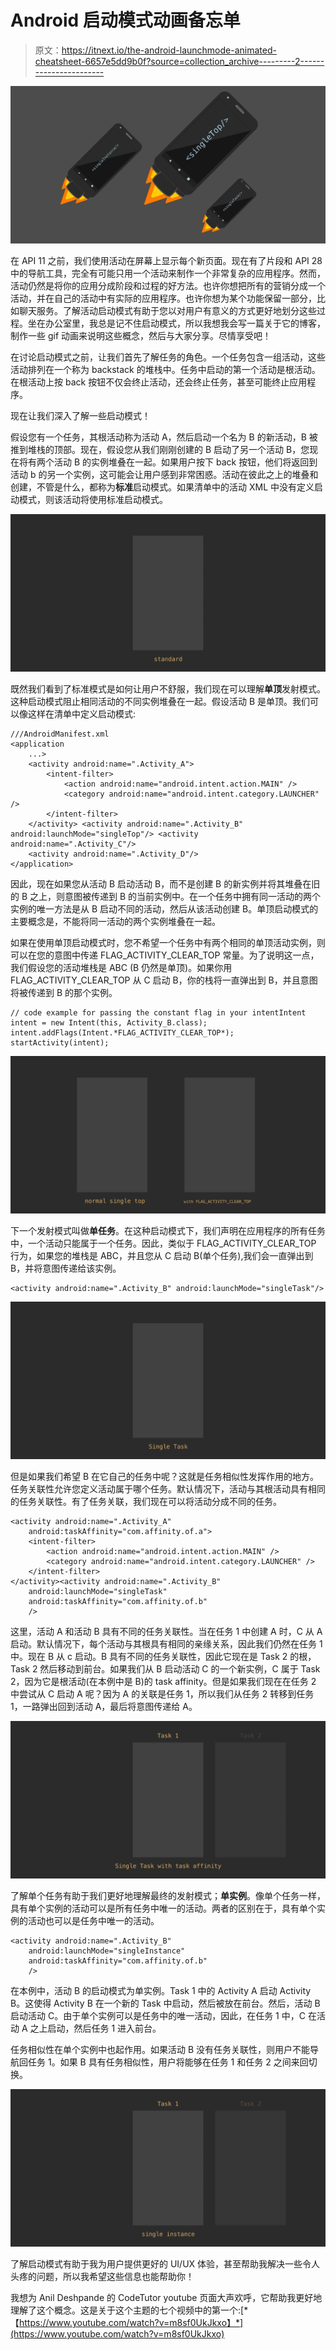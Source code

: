 # Android 启动模式动画备忘单

> 原文：<https://itnext.io/the-android-launchmode-animated-cheatsheet-6657e5dd9b0f?source=collection_archive---------2----------------------->

![](img/f65c0732288101e64905fe8996e4b0ee.png)

在 API 11 之前，我们使用活动在屏幕上显示每个新页面。现在有了片段和 API 28 中的导航工具，完全有可能只用一个活动来制作一个非常复杂的应用程序。然而，活动仍然是将你的应用分成阶段和过程的好方法。也许你想把所有的营销分成一个活动，并在自己的活动中有实际的应用程序。也许你想为某个功能保留一部分，比如聊天服务。了解活动启动模式有助于您以对用户有意义的方式更好地划分这些过程。坐在办公室里，我总是记不住启动模式，所以我想我会写一篇关于它的博客，制作一些 gif 动画来说明这些概念，然后与大家分享。尽情享受吧！

在讨论启动模式之前，让我们首先了解任务的角色。一个任务包含一组活动，这些活动排列在一个称为 backstack 的堆栈中。任务中启动的第一个活动是根活动。在根活动上按 back 按钮不仅会终止活动，还会终止任务，甚至可能终止应用程序。

现在让我们深入了解一些启动模式！

假设您有一个任务，其根活动称为活动 A，然后启动一个名为 B 的新活动，B 被推到堆栈的顶部。现在，假设您从我们刚刚创建的 B 启动了另一个活动 B，您现在将有两个活动 B 的实例堆叠在一起。如果用户按下 back 按钮，他们将返回到活动 b 的另一个实例，这可能会让用户感到非常困惑。活动在彼此之上的堆叠和创建，不管是什么，都称为**标准**启动模式。如果清单中的活动 XML 中没有定义启动模式，则该活动将使用标准启动模式。

![](img/91d32ccc38e238f809277a19e007ab5b.png)

既然我们看到了标准模式是如何让用户不舒服，我们现在可以理解**单顶**发射模式。这种启动模式阻止相同活动的不同实例堆叠在一起。假设活动 B 是单顶。我们可以像这样在清单中定义启动模式:

```
///AndroidManifest.xml
<application
    ...>
    <activity android:name=".Activity_A">
        <intent-filter>
            <action android:name="android.intent.action.MAIN" />
            <category android:name="android.intent.category.LAUNCHER" />
        </intent-filter>
    </activity> <activity android:name=".Activity_B" android:launchMode="singleTop"/> <activity android:name=".Activity_C"/>
    <activity android:name=".Activity_D"/>
</application>
```

因此，现在如果您从活动 B 启动活动 B，而不是创建 B 的新实例并将其堆叠在旧的 B 之上，则意图被传递到 B 的当前实例中。在一个任务中拥有同一活动的两个实例的唯一方法是从 B 启动不同的活动，然后从该活动创建 B。单顶启动模式的主要概念是，不能将同一活动的两个实例堆叠在一起。

如果在使用单顶启动模式时，您不希望一个任务中有两个相同的单顶活动实例，则可以在您的意图中传递 FLAG_ACTIVITY_CLEAR_TOP 常量。为了说明这一点，我们假设您的活动堆栈是 ABC (B 仍然是单顶)。如果你用 FLAG_ACTIVITY_CLEAR_TOP 从 C 启动 B，你的栈将一直弹出到 B，并且意图将被传递到 B 的那个实例。

```
// code example for passing the constant flag in your intentIntent intent = new Intent(this, Activity_B.class);
intent.addFlags(Intent.*FLAG_ACTIVITY_CLEAR_TOP*);
startActivity(intent);
```

![](img/65ae7735beb8c9ba7ff6779f2569f47c.png)

下一个发射模式叫做**单任务**。在这种启动模式下，我们声明在应用程序的所有任务中，一个活动只能属于一个任务。因此，类似于 FLAG_ACTIVITY_CLEAR_TOP 行为，如果您的堆栈是 ABC，并且您从 C 启动 B(单个任务),我们会一直弹出到 B，并将意图传递给该实例。

```
<activity android:name=".Activity_B" android:launchMode="singleTask"/>
```

![](img/b6f4a4d7744e8a6d20756d4f2ad1a13a.png)

但是如果我们希望 B 在它自己的任务中呢？这就是任务相似性发挥作用的地方。任务关联性允许您定义活动属于哪个任务。默认情况下，活动与其根活动具有相同的任务关联性。有了任务关联，我们现在可以将活动分成不同的任务。

```
<activity android:name=".Activity_A"
    android:taskAffinity="com.affinity.of.a">
    <intent-filter>
        <action android:name="android.intent.action.MAIN" />
        <category android:name="android.intent.category.LAUNCHER" />
    </intent-filter>
</activity><activity android:name=".Activity_B" 
    android:launchMode="singleTask"
    android:taskAffinity="com.affinity.of.b"
    />
```

这里，活动 A 和活动 B 具有不同的任务关联性。当在任务 1 中创建 A 时，C 从 A 启动。默认情况下，每个活动与其根具有相同的亲缘关系，因此我们仍然在任务 1 中。现在 B 从 c 启动。B 具有不同的任务关联性，因此它现在是 Task 2 的根，Task 2 然后移动到前台。如果我们从 B 启动活动 C 的一个新实例，C 属于 Task 2，因为它是根活动(在本例中是 B)的 task affinity。但是如果我们现在在任务 2 中尝试从 C 启动 A 呢？因为 A 的关联是任务 1，所以我们从任务 2 转移到任务 1，一路弹出回到活动 A，最后将意图传递给 A。

![](img/622ed9a8f6e23de06c1f9a5bef5df836.png)

了解单个任务有助于我们更好地理解最终的发射模式；**单实例**。像单个任务一样，具有单个实例的活动可以是所有任务中唯一的活动。两者的区别在于，具有单个实例的活动也可以是任务中唯一的活动。

```
<activity android:name=".Activity_B"
    android:launchMode="singleInstance"
    android:taskAffinity="com.affinity.of.b"
    />
```

在本例中，活动 B 的启动模式为单实例。Task 1 中的 Activity A 启动 Activity B。这使得 Activity B 在一个新的 Task 中启动，然后被放在前台。然后，活动 B 启动活动 C。由于单个实例可以是任务中的唯一活动，因此，在任务 1 中，C 在活动 A 之上启动，然后任务 1 进入前台。

任务相似性在单个实例中也起作用。如果活动 B 没有任务关联性，则用户不能导航回任务 1。如果 B 具有任务相似性，用户将能够在任务 1 和任务 2 之间来回切换。

![](img/91385101b662532e7bfdb4d2b1be6f72.png)

了解启动模式有助于我为用户提供更好的 UI/UX 体验，甚至帮助我解决一些令人头疼的问题，所以我希望这些信息也能帮助你！

我想为 Anil Deshpande 的 CodeTutor youtube 页面大声欢呼，它帮助我更好地理解了这个概念。这是关于这个主题的七个视频中的第一个:[*【https://www.youtube.com/watch?v=m8sf0UkJkxo】*](https://www.youtube.com/watch?v=m8sf0UkJkxo)